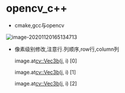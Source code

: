 # opencv_c++





- cmake,gcc与opencv

![image-20201120165134713](/home/calmcar/calmcar_xjy/3_opencv/md/opencv_w3c_c++.assets/image-20201120165134713.png)





- 像素级别修改,注意行.列顺序,row行,column列

  image.at<cv::Vec3b>(j, i) [0]

  image.at<cv::Vec3b>(j, i) [1]

  image.at<cv::Vec3b>(j, i) [2]

  